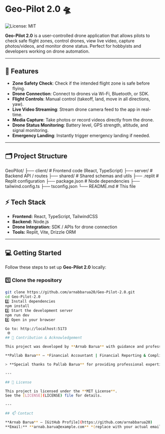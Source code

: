 # Geo-Pilot 2.0 🛸

![License: MIT](https://img.shields.io/badge/License-MIT-blue.svg)

**Geo-Pilot 2.0** is a user-controlled drone application that allows pilots to check safe flight zones, control drones, view live video, capture photos/videos, and monitor drone status. Perfect for hobbyists and developers working on drone automation.

---

## 🚀 Features

- **Zone Safety Check**: Check if the intended flight zone is safe before flying.  
- **Drone Connection**: Connect to drones via Wi-Fi, Bluetooth, or SDK.  
- **Flight Controls**: Manual control (takeoff, land, move in all directions, yaw).  
- **Live Video Streaming**: Stream drone camera feed to the app in real-time.  
- **Media Capture**: Take photos or record videos directly from the drone.  
- **Drone Status Monitoring**: Battery level, GPS strength, altitude, and signal monitoring.  
- **Emergency Landing**: Instantly trigger emergency landing if needed.  

---

## 🗂 Project Structure
GeoPilot/
├── client/ # Frontend code (React, TypeScript)
├── server/ # Backend API / routes
├── shared/ # Shared schemas and utils
├── .replit # Replit configuration
├── package.json # Node dependencies
├── tailwind.config.ts
├── tsconfig.json
└── README.md # This file
## ⚡ Tech Stack

- **Frontend:** React, TypeScript, TailwindCSS  
- **Backend:** Node.js  
- **Drone Integration:** SDK / APIs for drone connection  
- **Tools:** Replit, Vite, Drizzle ORM  

---
## 💻 Getting Started

Follow these steps to set up **Geo-Pilot 2.0** locally:

### 1️⃣ Clone the repository
```bash
git clone https://github.com/arnabbarua20/Geo-Pilot-2.0.git
cd Geo-Pilot-2.0
2️⃣ Install dependencies
npm install
3️⃣ Start the development server
npm run dev
4️⃣ Open in your browser

Go to: http://localhost:5173
 🌐
## 🌟 Contribution & Acknowledgement

This project was developed by **Arnab Barua** with guidance and professional insights from my brother, **Pallab Barua**.

**Pallab Barua** – *Financial Accountant | Financial Reporting & Compliance | IFRS | Process Automation | NZ Tax | Advanced Data & BI Tools Experience*

> **Special thanks to Pallab Barua** for providing professional expertise, ensuring **accurate planning, systematic project structuring, and financial insight** for this project.

---

## 📄 License

This project is licensed under the **MIT License**.  
See the [LICENSE](LICENSE) file for details.

---

## 📫 Contact

**Arnab Barua** – [GitHub Profile](https://github.com/arnabbarua20)  
**Email:** **arnab.barua@example.com** *(replace with your actual email)*

